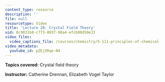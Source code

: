 ```yaml
---
content_type: resource
description: ''
file: null
resourcetype: Video
title: 'Lecture 28: Crystal Field Theory'
uid: 0c9031b8-c773-8037-98a4-efcb80d50e33
video_files:
  video_captions_file: /courses/chemistry/5-111-principles-of-chemical-science-fall-2008/video-lectures/lecture-28/pZEjVRqe-N4.vtt
video_metadata:
  youtube_id: pZEjVRqe-N4
---
```


**Topics covered:** Crystal field theory

**Instructor:** Catherine Drennan, Elizabeth Vogel Taylor